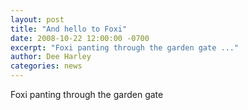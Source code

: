 ```yaml
---
layout: post
title: "And hello to Foxi"
date: 2008-10-22 12:00:00 -0700
excerpt: "Foxi panting through the garden gate ..."
author: Dee Harley
categories: news
---
```

Foxi panting through the garden gate

